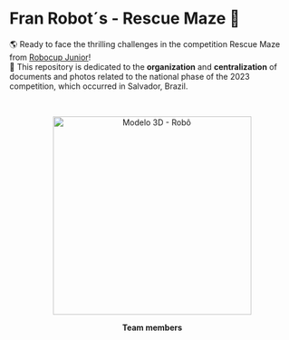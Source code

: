 # Fran Robot´s - Rescue Maze 🚥
🌎 Ready to face the thrilling challenges in the competition Rescue Maze from [Robocup Junior](https://www.robocup.org/)! <br>
📑 This repository is dedicated to the **organization** and **centralization** of documents and photos related to the national phase of the 2023 competition, which occurred in Salvador, Brazil.

<br>
<p align="center">
<img width="350" alt="Modelo 3D - Robô" src="https://github.com/franrobots/Rescue-Maze-Fran-Robot-s/assets/96209646/62e14955-bc47-43fe-8257-589a32fa848a" /p>
<p align="center">  <strong> Team members </strong> </p>
